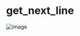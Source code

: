 # get_next_line

![image](https://github.com/user-attachments/assets/b080ee12-55e8-40af-a83b-7616018feb0b)
